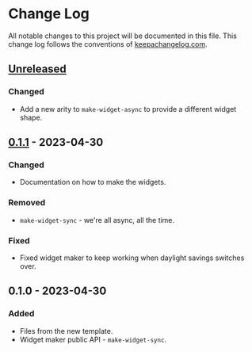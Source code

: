 # Change Log
All notable changes to this project will be documented in this file. This change log follows the conventions of [keepachangelog.com](http://keepachangelog.com/).

## [Unreleased]
### Changed
- Add a new arity to `make-widget-async` to provide a different widget shape.

## [0.1.1] - 2023-04-30
### Changed
- Documentation on how to make the widgets.

### Removed
- `make-widget-sync` - we're all async, all the time.

### Fixed
- Fixed widget maker to keep working when daylight savings switches over.

## 0.1.0 - 2023-04-30
### Added
- Files from the new template.
- Widget maker public API - `make-widget-sync`.

[Unreleased]: https://sourcehost.site/your-name/financial/compare/0.1.1...HEAD
[0.1.1]: https://sourcehost.site/your-name/financial/compare/0.1.0...0.1.1
